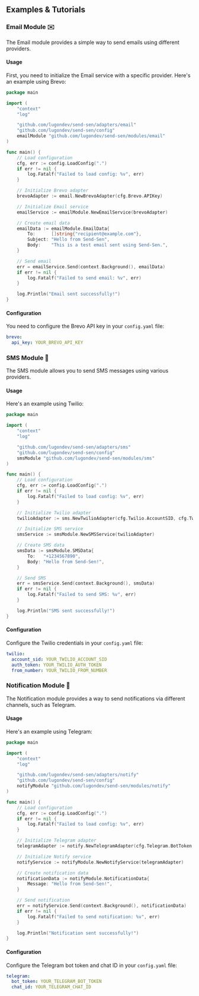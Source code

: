 ## Examples & Tutorials

### Email Module ✉️

The Email module provides a simple way to send emails using different providers.

#### Usage

First, you need to initialize the Email service with a specific provider. Here's an example using Brevo:

```go
package main

import (
	"context"
	"log"

	"github.com/lugondev/send-sen/adapters/email"
	"github.com/lugondev/send-sen/config"
	emailModule "github.com/lugondev/send-sen/modules/email"
)

func main() {
	// Load configuration
	cfg, err := config.LoadConfig(".")
	if err != nil {
		log.Fatalf("Failed to load config: %v", err)
	}

	// Initialize Brevo adapter
	brevoAdapter := email.NewBrevoAdapter(cfg.Brevo.APIKey)

	// Initialize Email service
	emailService := emailModule.NewEmailService(brevoAdapter)

	// Create email data
	emailData := emailModule.EmailData{
		To:      []string{"recipient@example.com"},
		Subject: "Hello from Send-Sen",
		Body:    "This is a test email sent using Send-Sen.",
	}

	// Send email
	err = emailService.Send(context.Background(), emailData)
	if err != nil {
		log.Fatalf("Failed to send email: %v", err)
	}

	log.Println("Email sent successfully!")
}
```

#### Configuration

You need to configure the Brevo API key in your `config.yaml` file:

```yaml
brevo:
  api_key: YOUR_BREVO_API_KEY
```

### SMS Module 📱

The SMS module allows you to send SMS messages using various providers.

#### Usage

Here's an example using Twilio:

```go
package main

import (
	"context"
	"log"

	"github.com/lugondev/send-sen/adapters/sms"
	"github.com/lugondev/send-sen/config"
	smsModule "github.com/lugondev/send-sen/modules/sms"
)

func main() {
	// Load configuration
	cfg, err := config.LoadConfig(".")
	if err != nil {
		log.Fatalf("Failed to load config: %v", err)
	}

	// Initialize Twilio adapter
	twilioAdapter := sms.NewTwilioAdapter(cfg.Twilio.AccountSID, cfg.Twilio.AuthToken, cfg.Twilio.FromNumber)

	// Initialize SMS service
	smsService := smsModule.NewSMSService(twilioAdapter)

	// Create SMS data
	smsData := smsModule.SMSData{
		To:   "+1234567890",
		Body: "Hello from Send-Sen!",
	}

	// Send SMS
	err = smsService.Send(context.Background(), smsData)
	if err != nil {
		log.Fatalf("Failed to send SMS: %v", err)
	}

	log.Println("SMS sent successfully!")
}
```

#### Configuration

Configure the Twilio credentials in your `config.yaml` file:

```yaml
twilio:
  account_sid: YOUR_TWILIO_ACCOUNT_SID
  auth_token: YOUR_TWILIO_AUTH_TOKEN
  from_number: YOUR_TWILIO_FROM_NUMBER
```

### Notification Module 🔔

The Notification module provides a way to send notifications via different channels, such as Telegram.

#### Usage

Here's an example using Telegram:

```go
package main

import (
	"context"
	"log"

	"github.com/lugondev/send-sen/adapters/notify"
	"github.com/lugondev/send-sen/config"
	notifyModule "github.com/lugondev/send-sen/modules/notify"
)

func main() {
	// Load configuration
	cfg, err := config.LoadConfig(".")
	if err != nil {
		log.Fatalf("Failed to load config: %v", err)
	}

	// Initialize Telegram adapter
	telegramAdapter := notify.NewTelegramAdapter(cfg.Telegram.BotToken, cfg.Telegram.ChatID)

	// Initialize Notify service
	notifyService := notifyModule.NewNotifyService(telegramAdapter)

	// Create notification data
	notificationData := notifyModule.NotificationData{
		Message: "Hello from Send-Sen!",
	}

	// Send notification
	err = notifyService.Send(context.Background(), notificationData)
	if err != nil {
		log.Fatalf("Failed to send notification: %v", err)
	}

	log.Println("Notification sent successfully!")
}
```

#### Configuration

Configure the Telegram bot token and chat ID in your `config.yaml` file:

```yaml
telegram:
  bot_token: YOUR_TELEGRAM_BOT_TOKEN
  chat_id: YOUR_TELEGRAM_CHAT_ID
